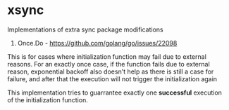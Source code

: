 # xsync
Implementations of extra sync package modifications

1. Once.Do  - https://github.com/golang/go/issues/22098

This is for cases where initialization function may fail due to external reasons. For an exactly once case, if the function fails
due to external reason, exponential backoff also doesn't help as there is still a case for failure, and after that
the execution will not trigger the initialization again 

This implementation tries to guarrantee exactly one **successful** execution of the initialization function. 
